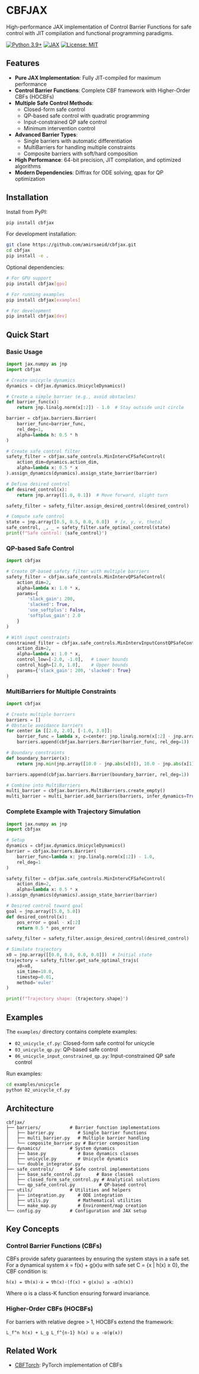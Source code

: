 # CBFJAX

High-performance JAX implementation of Control Barrier Functions for safe control with JIT compilation and functional programming paradigms.

[![Python 3.9+](https://img.shields.io/badge/python-3.9+-blue.svg)](https://www.python.org/downloads/)
[![JAX](https://img.shields.io/badge/JAX-0.4.20+-orange.svg)](https://jax.readthedocs.io/)
[![License: MIT](https://img.shields.io/badge/License-MIT-yellow.svg)](https://opensource.org/licenses/MIT)

## Features

- **Pure JAX Implementation**: Fully JIT-compiled for maximum performance
- **Control Barrier Functions**: Complete CBF framework with Higher-Order CBFs (HOCBFs)
- **Multiple Safe Control Methods**:
  - Closed-form safe control
  - QP-based safe control with quadratic programming
  - Input-constrained QP safe control
  - Minimum intervention control
- **Advanced Barrier Types**:
  - Single barriers with automatic differentiation
  - MultiBarriers for handling multiple constraints
  - Composite barriers with soft/hard composition
- **High Performance**: 64-bit precision, JIT compilation, and optimized algorithms
- **Modern Dependencies**: Diffrax for ODE solving, qpax for QP optimization

## Installation

Install from PyPI:
```bash
pip install cbfjax
```

For development installation:
```bash
git clone https://github.com/amirsaeid/cbfjax.git
cd cbfjax
pip install -e .
```

Optional dependencies:
```bash
# For GPU support
pip install cbfjax[gpu]

# For running examples
pip install cbfjax[examples]

# For development
pip install cbfjax[dev]
```

## Quick Start

### Basic Usage

```python
import jax.numpy as jnp
import cbfjax

# Create unicycle dynamics
dynamics = cbfjax.dynamics.UnicycleDynamics()

# Create a simple barrier (e.g., avoid obstacles)
def barrier_func(x):
    return jnp.linalg.norm(x[:2]) - 1.0  # Stay outside unit circle

barrier = cbfjax.barriers.Barrier(
    barrier_func=barrier_func,
    rel_deg=1,
    alpha=lambda h: 0.5 * h
)

# Create safe control filter
safety_filter = cbfjax.safe_controls.MinIntervCFSafeControl(
    action_dim=dynamics.action_dim,
    alpha=lambda x: 0.5 * x
).assign_dynamics(dynamics).assign_state_barrier(barrier)

# Define desired control
def desired_control(x):
    return jnp.array([1.0, 0.1])  # Move forward, slight turn

safety_filter = safety_filter.assign_desired_control(desired_control)

# Compute safe control
state = jnp.array([0.5, 0.5, 0.0, 0.0])  # [x, y, v, theta]
safe_control, _, _ = safety_filter.safe_optimal_control(state)
print(f"Safe control: {safe_control}")
```

### QP-based Safe Control

```python
import cbfjax

# Create QP-based safety filter with multiple barriers
safety_filter = cbfjax.safe_controls.MinIntervQPSafeControl(
    action_dim=2,
    alpha=lambda x: 1.0 * x,
    params={
        'slack_gain': 200,
        'slacked': True,
        'use_softplus': False,
        'softplus_gain': 2.0
    }
)

# With input constraints
constrained_filter = cbfjax.safe_controls.MinIntervInputConstQPSafeControl(
    action_dim=2,
    alpha=lambda x: 1.0 * x,
    control_low=[-2.0, -1.0],   # Lower bounds
    control_high=[2.0, 1.0],    # Upper bounds
    params={'slack_gain': 200, 'slacked': True}
)
```

### MultiBarriers for Multiple Constraints

```python
import cbfjax

# Create multiple barriers
barriers = []
# Obstacle avoidance barriers
for center in [[2.0, 2.0], [-1.0, 3.0]]:
    barrier_func = lambda x, c=center: jnp.linalg.norm(x[:2] - jnp.array(c)) - 0.5
    barriers.append(cbfjax.barriers.Barrier(barrier_func, rel_deg=1))

# Boundary constraints
def boundary_barrier(x):
    return jnp.min(jnp.array([10.0 - jnp.abs(x[0]), 10.0 - jnp.abs(x[1])]))

barriers.append(cbfjax.barriers.Barrier(boundary_barrier, rel_deg=1))

# Combine into MultiBarriers
multi_barrier = cbfjax.barriers.MultiBarriers.create_empty()
multi_barrier = multi_barrier.add_barriers(barriers, infer_dynamics=True)
```

### Complete Example with Trajectory Simulation

```python
import jax.numpy as jnp
import cbfjax

# Setup
dynamics = cbfjax.dynamics.UnicycleDynamics()
barrier = cbfjax.barriers.Barrier(
    barrier_func=lambda x: jnp.linalg.norm(x[:2]) - 1.0,
    rel_deg=1
)

safety_filter = cbfjax.safe_controls.MinIntervCFSafeControl(
    action_dim=2,
    alpha=lambda x: 0.5 * x
).assign_dynamics(dynamics).assign_state_barrier(barrier)

# Desired control toward goal
goal = jnp.array([5.0, 5.0])
def desired_control(x):
    pos_error = goal - x[:2]
    return 0.5 * pos_error

safety_filter = safety_filter.assign_desired_control(desired_control)

# Simulate trajectory
x0 = jnp.array([[0.0, 0.0, 0.0, 0.0]])  # Initial state
trajectory = safety_filter.get_safe_optimal_trajs(
    x0=x0,
    sim_time=10.0,
    timestep=0.01,
    method='euler'
)

print(f"Trajectory shape: {trajectory.shape}")
```

## Examples

The `examples/` directory contains complete examples:

- `02_unicycle_cf.py`: Closed-form safe control for unicycle
- `03_unicycle_qp.py`: QP-based safe control
- `06_unicycle_input_constrained_qp.py`: Input-constrained QP safe control

Run examples:
```bash
cd examples/unicycle
python 02_unicycle_cf.py
```

## Architecture

```
cbfjax/
├── barriers/           # Barrier function implementations
│   ├── barrier.py         # Single barrier functions
│   ├── multi_barrier.py   # Multiple barrier handling
│   └── composite_barrier.py # Barrier composition
├── dynamics/           # System dynamics
│   ├── base.py            # Base dynamics classes
│   ├── unicycle.py        # Unicycle dynamics
│   └── double_integrator.py
├── safe_controls/      # Safe control implementations
│   ├── base_safe_control.py      # Base classes
│   ├── closed_form_safe_control.py # Analytical solutions
│   └── qp_safe_control.py         # QP-based control
├── utils/              # Utilities and helpers
│   ├── integration.py     # ODE integration
│   ├── utils.py           # Mathematical utilities
│   └── make_map.py        # Environment/map creation
└── config.py           # Configuration and JAX setup
```

## Key Concepts

### Control Barrier Functions (CBFs)

CBFs provide safety guarantees by ensuring the system stays in a safe set. For a dynamical system ẋ = f(x) + g(x)u with safe set C = {x | h(x) ≥ 0}, the CBF condition is:

```
ḣ(x) = ∇h(x)·ẋ = ∇h(x)·(f(x) + g(x)u) ≥ -α(h(x))
```

Where α is a class-K function ensuring forward invariance.

### Higher-Order CBFs (HOCBFs)

For barriers with relative degree > 1, HOCBFs extend the framework:

```
L_f^n h(x) + L_g L_f^{n-1} h(x) u ≥ -α(ψ(x))
```

## Related Work

- [CBFTorch](https://github.com/pedramrabiee/cbftorch): PyTorch implementation of CBFs
